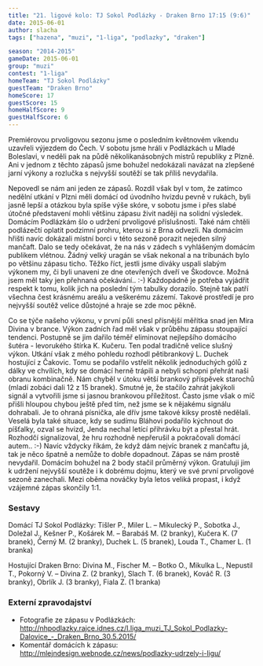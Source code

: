 ```yaml
---
title: "21. ligové kolo: TJ Sokol Podlázky - Draken Brno 17:15 (9:6)"
date: 2015-06-01
author: slacha
tags: ["hazena", "muzi", "1-liga", "podlazky", "draken"]

season: "2014-2015"
gameDate: 2015-06-01
group: "muzi"
contest: "1-liga"
homeTeam: "TJ Sokol Podlázky"
guestTeam: "Draken Brno"
homeScore: 17
guestScore: 15
homeHalfScore: 9
guestHalfScore: 6
---
```


Premiérovou prvoligovou sezonu jsme o posledním květnovém víkendu uzavřeli výjezdem do Čech. V sobotu jsme hráli v Podlázkách u Mladé Boleslavi, v neděli pak na půdě několikanásobných mistrů republiky z Plzně. Ani v jednom z těchto zápasů jsme bohužel nedokázali navázat na zlepšené jarní výkony a rozlučka s nejvyšší soutěží se tak příliš nevydařila.

Nepovedl se nám ani jeden ze zápasů. Rozdíl však byl v tom, že zatímco nedělní utkání v Plzni měli domácí od úvodního hvizdu pevně v rukách, byli jasně lepší a otázkou byla spíše výše skóre, v sobotu jsme i přes slabé útočné představení mohli většinu zápasu živit naději na solidní výsledek. Domácím Podlázkám šlo o udržení prvoligové příslušnosti. Také nám chtěli podlázečtí oplatit podzimní prohru, kterou si z Brna odvezli. Na domácím hřišti navíc dokázali místní borci v této sezoně porazit nejeden silný mančaft. Dalo se tedy očekávat, že na nás v zádech s vyhlášeným domácím publikem vlétnou. Žádný velký uragán se však nekonal a na tribunách bylo po většinu zápasu ticho. Těžko říct, jestli jsme diváky uspali slabým výkonem my, či byli unaveni ze dne otevřených dveří ve Škodovce. Možná jsem měl taky jen přehnaná očekávání.. :-) Každopádně je potřeba vyjádřit respekt k tomu, kolik jich na poslední tým tabulky dorazilo. Stejně tak patří všechna čest krásnému areálu a veškerému zázemí. Takové prostředí je pro nejvyšší soutěž velice důstojné a hraje se zde moc pěkně.

Co se týče našeho výkonu, v první půli snesl přísnější měřítka snad jen Mira Divina v brance. Výkon zadních řad měl však  v průběhu zápasu stoupající tendenci. Postupně se jim dařilo téměř eliminovat nejlepšího domácího šutéra - levorukého štírka K. Kučeru. Ten podal tradičně velice slušný výkon. Utkání však z mého pohledu rozhodl pětibrankový L. Duchek hostující z Čakovic. Tomu se podařilo vstřelit několik jednoduchých gólů z dálky ve chvílích, kdy se domácí herně trápili a nebyli schopni přehrát naši obranu kombinačně. Nám chyběl v útoku větší brankový příspěvek starochů (mladí zobáci dali 12 z 15 branek). Smutné je, že stačilo zahrát jakýkoli signál a vytvořili jsme si jasnou brankovou příležitost. Často jsme však o míč přišli hloupou chybou ještě před tím, než jsme se k nějakému signálu dohrabali. Je to ohraná písnička, ale dřív jsme takové kiksy prostě nedělali. Veselá byla také situace, kdy se sudímu Bláhovi podařilo kýchnout do píšťalky, ozval se hvizd, Jenda nechal letící přihrávku být a přestal hrát. Rozhodčí signalizoval, že hru rozhodně nepřerušil a pokračovali domácí autem.. :-) Navíc vždycky říkám, že když dám nejvíc branek z mančaftu já, tak  je něco špatně a nemůže to dobře dopadnout. Zápas se nám prostě nevydařil. Domácím bohužel na 2 body stačil průměrný výkon. Gratuluji jim k udržení nejvyšší soutěže i k dobrému dojmu, který ve své první prvoligové sezoně zanechali. Mezi oběma nováčky byla letos veliká propast, i když vzájemné zápas skončily 1:1. 


### Sestavy

Domácí TJ Sokol Podlázky: Tišler P., Miler L. – Mikulecký P., Sobotka J., Doležal J., Kešner P., Košárek M. – Barabáš M. (2 branky), Kučera K. (7 branek), Černý M. (2 branky), Duchek L. (5 branek), Louda T., Chamer L. (1 branka)

Hostující Draken Brno: Divina M., Fischer M. – Botko O., Mikulka L., Nepustil T., Pokorný V. – Divina Z. (2 branky), Slach T. (6 branek), Kováč R. (3 branky), Obrlík J. (3 branky), Fiala Z. (1 branka)

### Externí zpravodajství

* Fotografie ze zápasu v Podlázkách: http://nhpodlazky.rajce.idnes.cz/I.liga_muzi_TJ_Sokol_Podlazky-Dalovice_-_Draken_Brno_30.5.2015/
* Komentář domácích k zápasu: http://mlejndesign.webnode.cz/news/podlazky-udrzely-i-ligu/
